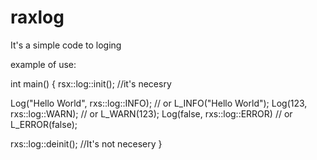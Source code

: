 # raxlog
It's a simple code to loging

example of use:

int main()
{
  rsx::log::init(); //it's necesry
  
  Log("Hello World", rxs::log::INFO); // or L_INFO("Hello World");
  Log(123, rxs::log::WARN); // or L_WARN(123);
  Log(false, rxs::log::ERROR) // or L_ERROR(false);
  
  rxs::log::deinit(); //It's not necesery
}
